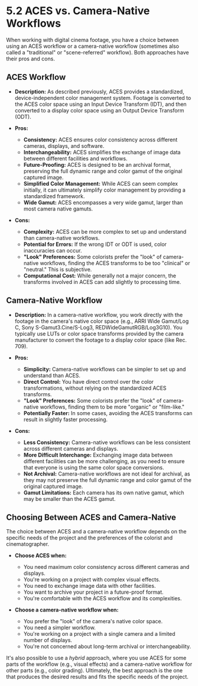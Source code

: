 # 5.2 ACES vs. Camera-Native Workflows

When working with digital cinema footage, you have a choice between using an ACES workflow or a camera-native workflow (sometimes also called a "traditional" or "scene-referred" workflow).  Both approaches have their pros and cons.

## ACES Workflow

*   **Description:**  As described previously, ACES provides a standardized, device-independent color management system.  Footage is converted to the ACES color space using an Input Device Transform (IDT), and then converted to a display color space using an Output Device Transform (ODT).
*   **Pros:**
    *   **Consistency:** ACES ensures color consistency across different cameras, displays, and software.
    *   **Interchangeability:**  ACES simplifies the exchange of image data between different facilities and workflows.
    *   **Future-Proofing:** ACES is designed to be an archival format, preserving the full dynamic range and color gamut of the original captured image.
    *   **Simplified Color Management:**  While ACES can seem complex initially, it can ultimately simplify color management by providing a standardized framework.
    * **Wide Gamut:** ACES encompasses a very wide gamut, larger than most camera native gamuts.

*   **Cons:**
    *   **Complexity:**  ACES can be more complex to set up and understand than camera-native workflows.
    *   **Potential for Errors:**  If the wrong IDT or ODT is used, color inaccuracies can occur.
    *   **"Look" Preferences:** Some colorists prefer the "look" of camera-native workflows, finding the ACES transforms to be too "clinical" or "neutral." This is subjective.
    * **Computational Cost:** While generally not a major concern, the transforms involved in ACES can add slightly to processing time.

## Camera-Native Workflow

*   **Description:** In a camera-native workflow, you work directly with the footage in the camera's native color space (e.g., ARRI Wide Gamut/Log C, Sony S-Gamut3.Cine/S-Log3, REDWideGamutRGB/Log3G10).  You typically use LUTs or color space transforms provided by the camera manufacturer to convert the footage to a display color space (like Rec. 709).
*   **Pros:**
    *   **Simplicity:** Camera-native workflows can be simpler to set up and understand than ACES.
    *   **Direct Control:**  You have direct control over the color transformations, without relying on the standardized ACES transforms.
    *   **"Look" Preferences:** Some colorists prefer the "look" of camera-native workflows, finding them to be more "organic" or "film-like."
    * **Potentially Faster:** In some cases, avoiding the ACES transforms can result in slightly faster processing.

*   **Cons:**
    *   **Less Consistency:**  Camera-native workflows can be less consistent across different cameras and displays.
    *   **More Difficult Interchange:**  Exchanging image data between different facilities can be more challenging, as you need to ensure that everyone is using the same color space conversions.
    *   **Not Archival:** Camera-native workflows are not ideal for archival, as they may not preserve the full dynamic range and color gamut of the original captured image.
    * **Gamut Limitations:** Each camera has its own native gamut, which may be smaller than the ACES gamut.

## Choosing Between ACES and Camera-Native

The choice between ACES and a camera-native workflow depends on the specific needs of the project and the preferences of the colorist and cinematographer.

*   **Choose ACES when:**
    *   You need maximum color consistency across different cameras and displays.
    *   You're working on a project with complex visual effects.
    *   You need to exchange image data with other facilities.
    *   You want to archive your project in a future-proof format.
    *   You're comfortable with the ACES workflow and its complexities.

*   **Choose a camera-native workflow when:**
    *   You prefer the "look" of the camera's native color space.
    *   You need a simpler workflow.
    *   You're working on a project with a single camera and a limited number of displays.
    *   You're not concerned about long-term archival or interchangeability.

It's also possible to use a *hybrid* approach, where you use ACES for some parts of the workflow (e.g., visual effects) and a camera-native workflow for other parts (e.g., color grading). Ultimately, the best approach is the one that produces the desired results and fits the specific needs of the project.
